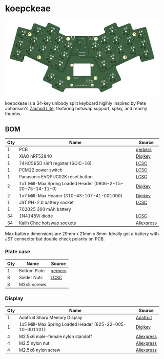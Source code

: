 # koepckeae

![PCB](./images/pcb.png)

koepckeae is a 34-key unibody split keyboard higihly inspired by Pete Johanson's [Zaphod Lite](https://gitlab.com/lpgalaxy/zaphod/-/tree/main), featuring hotswap support, splay, and reachy thumbs.

## BOM

| Qty | Name                                                        | Source                                                                                                             |
|-----|-------------------------------------------------------------|--------------------------------------------------------------------------------------------------------------------|
| 1   | PCB                                                         | [gerbers](pcb/choc/koepckeae_gerbers.zip)                                                                          |
| 1   | XIAO nRF52840                                               | [Digikey](https://www.digikey.com/en/products/detail/seeed-technology-co-ltd/102010448/16652893)                   |
| 1   | 74HC595D shift register (SOIC-16)                           | [LCSC](https://www.lcsc.com/product-detail/Shifting-Register_Nexperia-74HC595D-118_C5947.html)                     |
| 1   | PCM12 power switch                                          | [LCSC](https://www.lcsc.com/product-detail/Slide-Switches_C-K-PCM12SMTR_C221841.html)                              |
| 1   | Panasonic EVQPUC02K reset button                            | [LCSC](https://www.lcsc.com/product-detail/_PANASONIC-_C79174.html)                                                |
| 2   | 1x1 Mill-Max Spring Loaded Header (0906-2-15-20-75-14-11-0) | [Digikey](https://www.digikey.com/en/products/detail/mill-max-manufacturing-corp/0906-2-15-20-75-14-11-0/1147050)  |
| 2   | 1x7 Mill-Max Header (310-43-107-41-001000)                  | [Digikey](https://www.digikey.com/en/products/detail/mill-max-manufacturing-corp/310-43-107-41-001000/1212181)     |
| 1   | JST PH-2.0 battery socket                                   | [LCSC](https://www.lcsc.com/product-detail/Wire-To-Board-Wire-To-Wire-Connector_JST-S2B-PH-K-S-LF-SN_C173752.html) |
| 1   | 702025 300 mAh battery                                      |                                                                                                                    |
| 34  | 1N4148W diode                                               | [LCSC](https://www.lcsc.com/product-detail/Switching-Diode_MDD-Microdiode-Electronics-1N4148W_C84367.html)         |
| 34  | Kailh Choc hotswap sockets                                  | [Aliexpress](https://aliexpress.com/item/33023283633.html?sku_id=10000000883911874)                                |

Max battery dimensions are 29mm x 21mm x 8mm. Ideally get a battery with JST connector but double check polarity on PCB.

### Plate case

| Qty | Name         | Source                                                             |
|-----|--------------|--------------------------------------------------------------------|
| 1   | Bottom Plate | [gerbers](mechanical/bottom-plate/bottom_plate_gerbers.zip)        |
| 8   | Solder Nuts  | [LCSC](https://www.lcsc.com/product-detail/_Sinhoo-_C2916384.html) |
| 8   | M2x5 screws  |                                                                    |

### Display

| Qty | Name                                                     | Source                                                                                                         |
|-----|----------------------------------------------------------|----------------------------------------------------------------------------------------------------------------|
| 1   | Adafruit Sharp Memory Display                            | [Adafruit](https://www.adafruit.com/product/3502)                                                              |
| 1   | 1x5 Mill-Max Spring Loaded Header (825-22-005-10-001101) | [Digikey](https://www.digikey.com/en/products/detail/mill-max-manufacturing-corp/825-22-005-10-001101/6149696) |
| 4   | M2.5x6 male-female nylon standoff                        | [Aliexpress](https://aliexpress.com/item/32871403400.html?sku_id=10000002420611426)                            |
| 4   | M2.5 nylon nut                                           | [Aliexpress](https://aliexpress.com/item/32868992270.html?sku_id=10000010058105677)                            |
| 4   | M2.5x6 nylon screw                                       | [Aliexpress](https://aliexpress.com/item/32870030598.html?sku_id=10000002668418327)                            |
